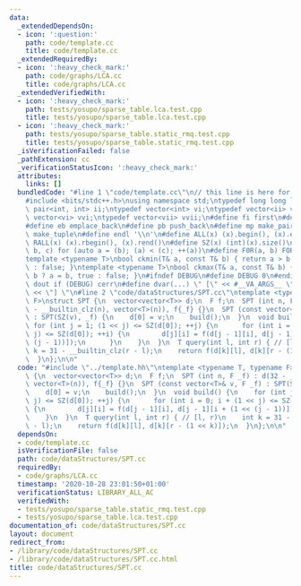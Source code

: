 ```yaml
---
data:
  _extendedDependsOn:
  - icon: ':question:'
    path: code/template.cc
    title: code/template.cc
  _extendedRequiredBy:
  - icon: ':heavy_check_mark:'
    path: code/graphs/LCA.cc
    title: code/graphs/LCA.cc
  _extendedVerifiedWith:
  - icon: ':heavy_check_mark:'
    path: tests/yosupo/sparse_table.lca.test.cpp
    title: tests/yosupo/sparse_table.lca.test.cpp
  - icon: ':heavy_check_mark:'
    path: tests/yosupo/sparse_table.static_rmq.test.cpp
    title: tests/yosupo/sparse_table.static_rmq.test.cpp
  _isVerificationFailed: false
  _pathExtension: cc
  _verificationStatusIcon: ':heavy_check_mark:'
  attributes:
    links: []
  bundledCode: "#line 1 \"code/template.cc\"\n// this line is here for a reason\n\
    #include <bits/stdc++.h>\nusing namespace std;\ntypedef long long ll;\ntypedef\
    \ pair<int, int> ii;\ntypedef vector<int> vi;\ntypedef vector<ii> vii;\ntypedef\
    \ vector<vi> vvi;\ntypedef vector<vii> vvii;\n#define fi first\n#define se second\n\
    #define eb emplace_back\n#define pb push_back\n#define mp make_pair\n#define mt\
    \ make_tuple\n#define endl '\\n'\n#define ALL(x) (x).begin(), (x).end()\n#define\
    \ RALL(x) (x).rbegin(), (x).rend()\n#define SZ(x) (int)(x).size()\n#define FOR(a,\
    \ b, c) for (auto a = (b); (a) < (c); ++(a))\n#define F0R(a, b) FOR (a, 0, (b))\n\
    template <typename T>\nbool ckmin(T& a, const T& b) { return a > b ? a = b, true\
    \ : false; }\ntemplate <typename T>\nbool ckmax(T& a, const T& b) { return a <\
    \ b ? a = b, true : false; }\n#ifndef DEBUG\n#define DEBUG 0\n#endif\n#define\
    \ dout if (DEBUG) cerr\n#define dvar(...) \" [\" << #__VA_ARGS__ \": \" << (__VA_ARGS__)\
    \ << \"] \"\n#line 2 \"code/dataStructures/SPT.cc\"\ntemplate <typename T, typename\
    \ F>\nstruct SPT {\n  vector<vector<T>> d;\n  F f;\n  SPT (int n, F _f) : d(32\
    \ - __builtin_clz(n), vector<T>(n)), f{_f} {}\n  SPT (const vector<T>& v, F _f)\
    \ : SPT(SZ(v), _f) {\n    d[0] = v;\n    build();\n  }\n  void build() {\n   \
    \ for (int j = 1; (1 << j) <= SZ(d[0]); ++j) {\n      for (int i = 0; i + (1 <<\
    \ j) <= SZ(d[0]); ++i) {\n        d[j][i] = f(d[j - 1][i], d[j - 1][i + (1 <<\
    \ (j - 1))]);\n      }\n    }\n  }\n  T query(int l, int r) { // [l, r)\n    int\
    \ k = 31 - __builtin_clz(r - l);\n    return f(d[k][l], d[k][r - (1 << k)]);\n\
    \  }\n};\n\n"
  code: "#include \"../template.hh\"\ntemplate <typename T, typename F>\nstruct SPT\
    \ {\n  vector<vector<T>> d;\n  F f;\n  SPT (int n, F _f) : d(32 - __builtin_clz(n),\
    \ vector<T>(n)), f{_f} {}\n  SPT (const vector<T>& v, F _f) : SPT(SZ(v), _f) {\n\
    \    d[0] = v;\n    build();\n  }\n  void build() {\n    for (int j = 1; (1 <<\
    \ j) <= SZ(d[0]); ++j) {\n      for (int i = 0; i + (1 << j) <= SZ(d[0]); ++i)\
    \ {\n        d[j][i] = f(d[j - 1][i], d[j - 1][i + (1 << (j - 1))]);\n      }\n\
    \    }\n  }\n  T query(int l, int r) { // [l, r)\n    int k = 31 - __builtin_clz(r\
    \ - l);\n    return f(d[k][l], d[k][r - (1 << k)]);\n  }\n};\n\n"
  dependsOn:
  - code/template.cc
  isVerificationFile: false
  path: code/dataStructures/SPT.cc
  requiredBy:
  - code/graphs/LCA.cc
  timestamp: '2020-10-28 23:01:50+01:00'
  verificationStatus: LIBRARY_ALL_AC
  verifiedWith:
  - tests/yosupo/sparse_table.static_rmq.test.cpp
  - tests/yosupo/sparse_table.lca.test.cpp
documentation_of: code/dataStructures/SPT.cc
layout: document
redirect_from:
- /library/code/dataStructures/SPT.cc
- /library/code/dataStructures/SPT.cc.html
title: code/dataStructures/SPT.cc
---
```

